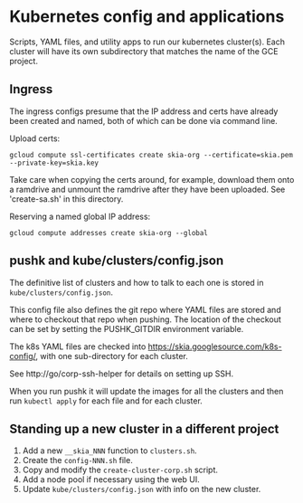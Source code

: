 # Kubernetes config and applications

Scripts, YAML files, and utility apps to run our kubernetes cluster(s). Each
cluster will have its own subdirectory that matches the name of the GCE project.

## Ingress

The ingress configs presume that the IP address and certs have already been
created and named, both of which can be done via command line.

Upload certs:

    gcloud compute ssl-certificates create skia-org --certificate=skia.pem --private-key=skia.key

Take care when copying the certs around, for example, download them onto a
ramdrive and unmount the ramdrive after they have been uploaded. See
'create-sa.sh' in this directory.

Reserving a named global IP address:

    gcloud compute addresses create skia-org --global

## pushk and kube/clusters/config.json

The definitive list of clusters and how to talk to each one is stored in
`kube/clusters/config.json`.

This config file also defines the git repo where YAML files are stored and where
to checkout that repo when pushing. The location of the checkout can be set by
setting the PUSHK_GITDIR environment variable.

The k8s YAML files are checked into https://skia.googlesource.com/k8s-config/,
with one sub-directory for each cluster.

See http://go/corp-ssh-helper for details on setting up SSH.

When you run pushk it will update the images for all the clusters and then run
`kubectl apply` for each file and for each cluster.

## Standing up a new cluster in a different project

1. Add a new `__skia_NNN` function to `clusters.sh`.
2. Create the `config-NNN.sh` file.
3. Copy and modify the `create-cluster-corp.sh` script.
4. Add a node pool if necessary using the web UI.
5. Update `kube/clusters/config.json` with info on the new cluster.
